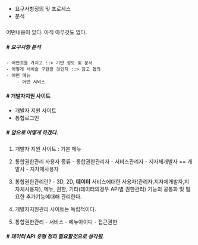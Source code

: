- 요구사항정의 및 프로세스
- 분석

##### # 
어떤내용이 있다.
아직 아무것도 없다.

##### # 요구사항 분석
    - 어떤것을 가지고 ::> 기반 정보 및 문서
    - 어떻게 서비슬 구현할 것인지 ::> 참고 협의
    - 어떤 메뉴
        - 어떤 서비스 

#### # 개발자지원 사이트
  - 개발자 지원 사이트
  - 통합로그인

##### # 앞으로 어떻게 하겠다.
  1. 개발자 지원 사이트 : 기본 메뉴

  2. 통합권한관리 사용자 종류
    - 통합권한관리자
    - 서비스관리자
    - 지자체개발자 == 개발사
    - 지자체사용자

  3. 통합권한관리란?
    - 3D, 2D, **데이터** 서비스에대한 사용자(관리자,지자체개발자,지자체사용자), 메뉴, 권한, 기타(데이터의경우 API별 권한관리) 기능의 공통화 및 필요한 추가기능에대해 관리한다.

  4. 개발자지원관리 사이트는 독립적이다.

  5. 통합권한관리 
    - 서비스
    - 메뉴아이디
    - 접근권한

##### # 데이터 API 유형 정리 필요할것으로 생각됨.

